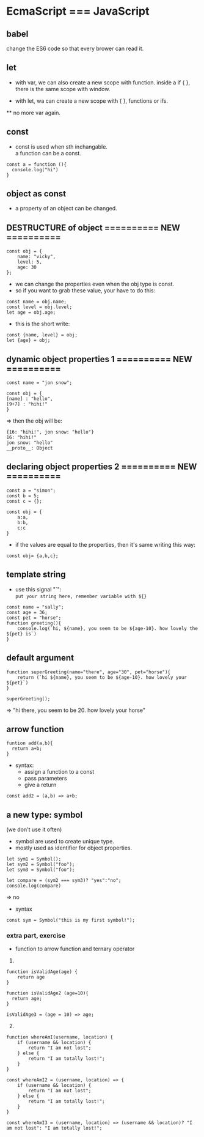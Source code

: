 # EcmaScript === JavaScript

## babel
change the ES6 code so that every brower can read it.

## let

- with var, we can also create a new scope with function. 
inside a if {  }, there is the same scope with window.

- with let, wa can create a new scope with { }, functions or ifs.

** no more var again.

## const

- const is used when sth inchangable.   
a function can be a const.
```
const a = function (){
  console.log("hi")
}
```
## object as const

- a property of an object can be changed.

## DESTRUCTURE of object         ========== NEW ==========
```
const obj = {
	name: "vicky",
	level: 5,
	age: 30
};
```
- we can change the properties even when the obj type is const.
- so if you want to grab these value, your have to do this:
```
const name = obj.name;
const level = obj.level;
let age = obj.age;
```
- this is the short write:
```
const {name, level} = obj;
let {age} = obj; 
```

## dynamic object properties 1       ========== NEW ==========
```
const name = "jon snow";

const obj = {
[name] : "hello",
[9+7] : "hihi!"
}
```
=> then the obj will be:
```
{16: "hihi!", jon snow: "hello"}
16: "hihi!"
jon snow: "hello"
__proto__: Object
```

## declaring object properties 2        ========== NEW ==========
```
const a = "simon";
const b = 5;
const c = {};

const obj = {
	a:a,
	b:b,
	c:c
}
```
- if the values are equal to the properties, then it's same writing this way:
```
const obj= {a,b,c};
```

## template string

- use this signal "\`":   
`put your string here, remember variable with ${}`

```
const name = "sally";
const age = 36;
const pet = "horse";
function greeting(){
	console.log(`hi, ${name}, you seem to be ${age-10}. how lovely the ${pet} is`)
}
```

## default argument
```
function superGreeting(name="there", age="30", pet="horse"){
	return (`hi ${name}, you seem to be ${age-10}. how lovely your ${pet}`)
}

superGreeting();
```
=> "hi there, you seem to be 20. how lovely your horse"


## arrow function
```
funtion add(a,b){
  return a+b;
}
```
- syntax:  
  - assign a function to a const
  - pass parameters
  - give a return

```
const add2 = (a,b) => a+b;
```

## a new type: symbol
(we don't use it often)
- symbol are used to create unique type.
- mostly used as identifier for object properties.
```
let sym1 = Symbol();
let sym2 = Symbol("foo");
let sym3 = Symbol("foo");
```
```
let compare = (sym2 === sym3)? "yes":"no";
console.log(compare)
```
=> no

- syntax
```
const sym = Symbol("this is my first symbol!");
```


### extra part, exercise

- function to arrow function and ternary operator
1. 
```
function isValidAge(age) {
    return age
}
```
```
function isValidAge2 (age=10){
  return age;
}
```
```
isValidAge3 = (age = 10) => age;
```

2.
```
function whereAmI(username, location) {
    if (username && location) {
        return "I am not lost";
    } else {
        return "I am totally lost!";
    }
}
```
```
const whereAmI2 = (username, location) => {
    if (username && location) {
        return "I am not lost";
    } else {
        return "I am totally lost!";
    }
}
```
```
const whereAmI3 = (username, location) => (username && location)? "I am not lost": "I am totally lost!";
```


